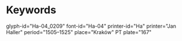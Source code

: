 # Keywords
glyph-id="Ha-04_0209"
font-id="Ha-04"
printer-id="Ha"
printer="Jan Haller"
period="1505–1525"
place="Kraków"
PT plate="167"

